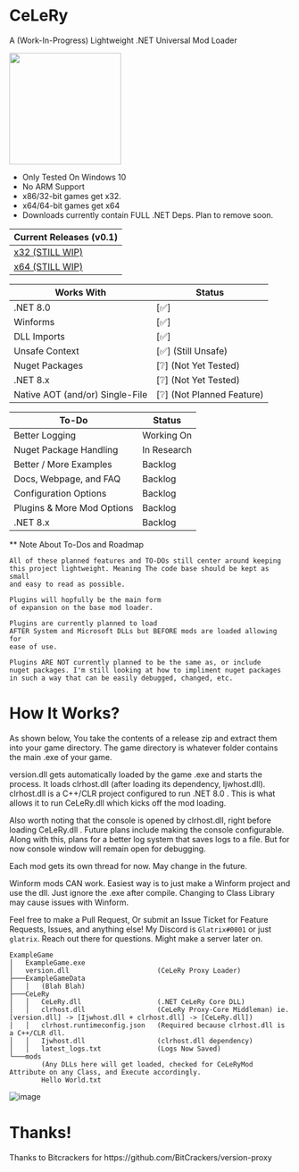 <h1>CeLeRy</h1>

<p>
A (Work-In-Progress) Lightweight .NET Universal Mod Loader     
</p>

<p>  
<img src="https://github.com/user-attachments/assets/26fc7d5b-9255-4145-84fe-1ea0ff9b0597" width="200">   
</p>

- Only Tested On Windows 10
- No ARM Support
- x86/32-bit games get x32. 
- x64/64-bit games get x64
- Downloads currently contain FULL .NET Deps. Plan to remove soon.
  
| Current Releases (v0.1) |
| ---------------- |
| [x32 (STILL WIP)](https://github.com/Glatrix/CeLeRy/releases/latest/download/CeLeRy32.zip) |
| [x64 (STILL WIP)](https://github.com/Glatrix/CeLeRy/releases/latest/download/CeLeRy64.zip) |

| Works With | Status |
| ------------- | - |
| .NET 8.0 | [✅] |
| Winforms | [✅] |
| DLL Imports | [✅] |
| Unsafe Context | [✅] (Still Unsafe) |
| Nuget Packages | [❔] (Not Yet Tested) |
| .NET 8.x | [❔] (Not Yet Tested) |
| Native AOT (and/or) Single-File | [❔] (Not Planned Feature) |

| To-Do | Status |
| ------------- | - |
| Better Logging | Working On |
| Nuget Package Handling | In Research |
| Better / More Examples | Backlog |
| Docs, Webpage, and FAQ | Backlog |
| Configuration Options | Backlog |
| Plugins & More Mod Options | Backlog |
| .NET 8.x | Backlog |

** Note About To-Dos and Roadmap
```
All of these planned features and TO-DOs still center around keeping
this project lightweight. Meaning The code base should be kept as small
and easy to read as possible. 

Plugins will hopfully be the main form
of expansion on the base mod loader. 

Plugins are currently planned to load
AFTER System and Microsoft DLLs but BEFORE mods are loaded allowing for
ease of use. 

Plugins ARE NOT currently planned to be the same as, or include
nuget packages. I'm still looking at how to impliment nuget packages
in such a way that can be easily debugged, changed, etc.
```

<h1>How It Works?</h1>
As shown below, You take the contents of a release zip and extract them into your game directory.
The game directory is whatever folder contains the main .exe of your game.

version.dll gets automatically loaded by the game .exe and starts the process. It loads
clrhost.dll (after loading its dependency, Ijwhost.dll). clrhost.dll is a C++/CLR project
configured to run .NET 8.0 . This is what allows it to run CeLeRy.dll which kicks off the
mod loading.

Also worth noting that the console is opened by clrhost.dll, right before loading CeLeRy.dll .
Future plans include making the console configurable. Along with this, plans for a better log
system that saves logs to a file. But for now console window will remain open for debugging.

Each mod gets its own thread for now. May change in the future.

Winform mods CAN work. Easiest way is to just make a Winform project and use the dll. Just ignore the .exe after compile.
Changing to Class Library may cause issues with Winform.

Feel free to make a Pull Request, Or submit an Issue Ticket for Feature Requests, Issues, and anything else!
My Discord is `Glatrix#0001` or just `glatrix`. Reach out there for questions. Might make a server later on.

```
ExampleGame
│   ExampleGame.exe
│   version.dll                      (CeLeRy Proxy Loader)
├───ExampleGameData
│   │   (Blah Blah)
├───CeLeRy
│   │   CeLeRy.dll                   (.NET CeLeRy Core DLL)
│   │   clrhost.dll                  (CeLeRy Proxy-Core Middleman) ie. [version.dll] -> [Ijwhost.dll + clrhost.dll] -> [CeLeRy.dll])
│   │   clrhost.runtimeconfig.json   (Required because clrhost.dll is a C++/CLR dll.
│   │   Ijwhost.dll                  (clrhost.dll dependency)
│   │   latest_logs.txt              (Logs Now Saved)
└───mods
        (Any DLLs here will get loaded, checked for CeLeRyMod Attribute on any Class, and Execute accordingly.
        Hello World.txt
```

![image](https://github.com/user-attachments/assets/94dfe904-1bde-43e5-a221-f4397a14e9ae)


<h1>Thanks!</h1>
Thanks to Bitcrackers for https://github.com/BitCrackers/version-proxy
